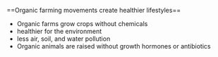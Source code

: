 
==Organic farming movements create healthier lifestyles==

- Organic farms grow crops without chemicals
- healthier for the environment
- less air, soil, and water pollution
- Organic animals are raised without growth hormones or antibiotics
